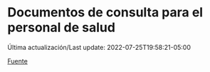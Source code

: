 # Documentos de consulta para el personal de salud

Última actualización/Last update: 2022-07-25T19:58:21-05:00

 [Fuente](https://coronavirus.gob.mx/personal-de-salud/documentos-de-consulta/)
